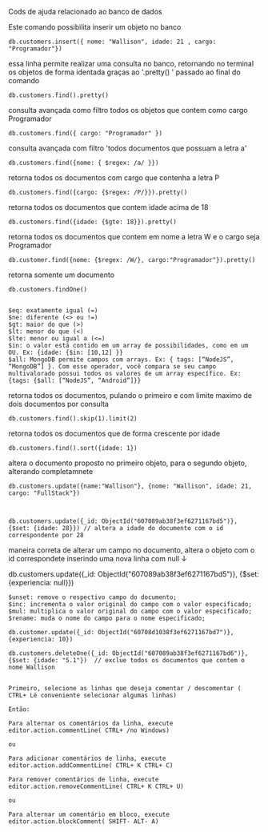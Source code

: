 
Cods de ajuda relacionado ao banco de dados

Este comando possibilita inserir um objeto no banco

    db.customers.insert({ nome: "Wallison", idade: 21 , cargo: "Programador"})     

essa linha permite realizar uma consulta no banco, retornando no terminal os objetos de forma identada graças ao '.pretty()
    ' passado ao final do comando

    db.customers.find().pretty()   

consulta avançada como filtro todos os objetos que contem como cargo Programador     
    
    db.customers.find({ cargo: "Programador" })     

consulta avançada com filtro 'todos documentos que possuam a letra a'

    db.customers.find({nome: { $regex: /a/ }})      

retorna todos os documentos com cargo que contenha a letra P

    db.customers.find({cargo: {$regex: /P/}}).pretty()    

retorna todos os documentos que contem idade acima de 18

    db.customers.find({idade: {$gte: 18}}).pretty()     

retorna todos os documentos que contem em nome a letra W e o cargo seja Programador    

    db.customer.find({nome: {$regex: /W/}, cargo:"Programador"}).pretty()    

retorna somente um documento    

    db.customers.findOne()      

    
    $eq: exatamente igual (=)
    $ne: diferente (<> ou !=)
    $gt: maior do que (>)
    $lt: menor do que (<)
    $lte: menor ou igual a (<=)
    $in: o valor está contido em um array de possibilidades, como em um OU. Ex: {idade: {$in: [10,12] }}
    $all: MongoDB permite campos com arrays. Ex: { tags: [“NodeJS”, “MongoDB”] }. Com esse operador, você compara se seu campo multivalorado possui todos os valores de um array específico. Ex: {tags: {$all: [“NodeJS”, “Android”]}}

retorna todos os documentos, pulando o primeiro e com limite maximo de dois documentos por consulta

    db.customers.find().skip(1).limit(2)    

retorna todos os documentos que de forma crescente por idade

    db.customers.find().sort({idade: 1})    

altera o documento proposto no primeiro objeto, para o segundo objeto, alterando completamnete

    db.customers.update({name:"Wallison"}, {nome: "Wallison", idade: 21, cargo: "FullStack"})   



    db.customers.update({_id: ObjectId("607089ab38f3ef6271167bd5")}, {$set: {idade: 28}}) // altera a idade do documento com o id correspondente por 28

maneira correta de alterar um campo no documento, altera o objeto com o id correspondete inserindo uma nova linha com null ↓

 db.customers.update({_id: ObjectId("607089ab38f3ef6271167bd5")}, {$set: {experiencia: null}})  


    $unset: remove o respectivo campo do documento;
    $inc: incrementa o valor original do campo com o valor especificado;
    $mul: multiplica o valor original do campo com o valor especificado;
    $rename: muda o nome do campo para o nome especificado;    

    db.customer.update({_id: ObjectId("60708d1038f3ef6271167bd7")}, {experiencia: 10})

    db.customers.deleteOne({_id: ObjectId("607089ab38f3ef6271167bd6")}, {$set: {idade: "5.1"})  // exclue todos os documentos que contem o nome Wallison


    Primeiro, selecione as linhas que deseja comentar / descomentar ( CTRL+ Lé conveniente selecionar algumas linhas)

    Então:

    Para alternar os comentários da linha, execute editor.action.commentLine( CTRL+ /no Windows)

    ou

    Para adicionar comentários de linha, execute editor.action.addCommentLine( CTRL+ K CTRL+ C)

    Para remover comentários de linha, execute editor.action.removeCommentLine( CTRL+ K CTRL+ U)

    ou

    Para alternar um comentário em bloco, execute editor.action.blockComment( SHIFT- ALT- A)

